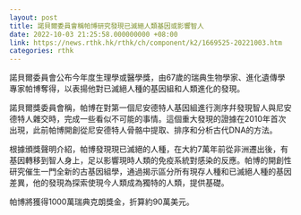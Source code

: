 ```yaml
---
layout: post
title: 諾貝爾委員會稱帕博研究發現已滅絕人類基因或影響智人
date: 2022-10-03 21:25:58.000000000 +08:00
link: https://news.rthk.hk/rthk/ch/component/k2/1669525-20221003.htm
categories: rthk
---
```


諾貝爾委員會公布今年度生理學或醫學獎，由67歲的瑞典生物學家、進化遺傳學專家帕博奪得，以表揚他對已滅絕人種的基因組和人類進化的發現。

諾貝爾獎委員會稱，帕博在對第一個尼安德特人基因組進行測序幷發現智人與尼安德特人雜交時，完成一些看似不可能的事情。這個重大發現的證據在2010年首次出現，此前帕博開創從尼安德特人骨骼中提取、排序和分析古代DNA的方法。

根據頒獎聲明介紹，帕博發現現已滅絕的人種，在大約7萬年前從非洲遷出後，有基因轉移到智人身上，足以影響現時人類的免疫系統對感染的反應。帕博的開創性研究催生一門全新的古基因組學，通過揭示區分所有現存人種和已滅絕人種的基因差異，他的發現為探索使現今人類成為獨特的人類，提供基礎。

帕博將獲得1000萬瑞典克朗獎金，折算約90萬美元。
